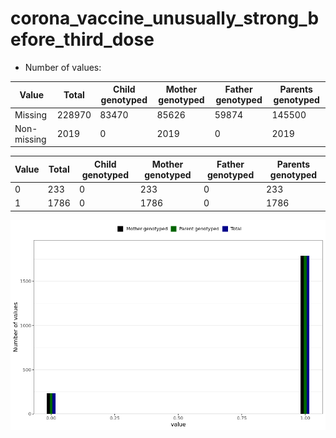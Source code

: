 # corona_vaccine_unusually_strong_before_third_dose
- Number of values:

| Value | Total | Child genotyped | Mother genotyped | Father genotyped | Parents genotyped |
| ----- | ----- | --------------- | ---------------- | ---------------- |---------------- |
| Missing | 228970 | 83470 | 85626 | 59874 | 145500 |
| Non-missing | 2019 | 0 | 2019 | 0 | 2019 |

| Value | Total | Child genotyped | Mother genotyped | Father genotyped | Parents genotyped |
| ----- | ----- | --------------- | ---------------- | ---------------- |---------------- |
| 0 | 233 | 0 | 233 | 0 | 233 |
| 1 | 1786 | 0 | 1786 | 0 | 1786 |



![](corona_vaccine_unusually_strong_before_third_dose_n.png)




